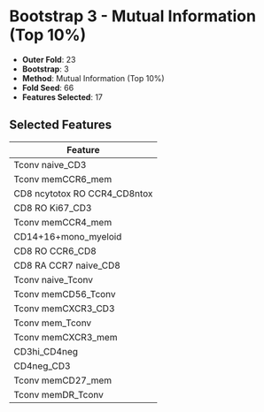 # Bootstrap 3 - Mutual Information (Top 10%)

- **Outer Fold**: 23
- **Bootstrap**: 3
- **Method**: Mutual Information (Top 10%)
- **Fold Seed**: 66
- **Features Selected**: 17

## Selected Features

| Feature |
|---------|
| Tconv naive_CD3 |
| Tconv memCCR6_mem |
| CD8 ncytotox RO CCR4_CD8ntox |
| CD8  RO Ki67_CD3 |
| Tconv memCCR4_mem |
| CD14+16+mono_myeloid |
| CD8 RO CCR6_CD8 |
| CD8 RA CCR7 naive_CD8 |
| Tconv naive_Tconv |
| Tconv memCD56_Tconv |
| Tconv memCXCR3_CD3 |
| Tconv mem_Tconv |
| Tconv memCXCR3_mem |
| CD3hi_CD4neg |
| CD4neg_CD3 |
| Tconv memCD27_mem |
| Tconv memDR_Tconv |
